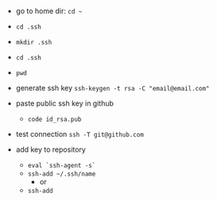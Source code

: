 ##

- go to home dir:
  `cd ~`

- `cd .ssh`

- `mkdir .ssh`

- `cd .ssh`
- `pwd`

- generate ssh key
  `ssh-keygen -t rsa -C "email@email.com"`

- paste public ssh key in github

  - `code id_rsa.pub`

- test connection
  `ssh -T git@github.com`

- add key to repository
  - `` eval `ssh-agent -s`  ``
  - `ssh-add ~/.ssh/name`
    - or
  - `ssh-add`
